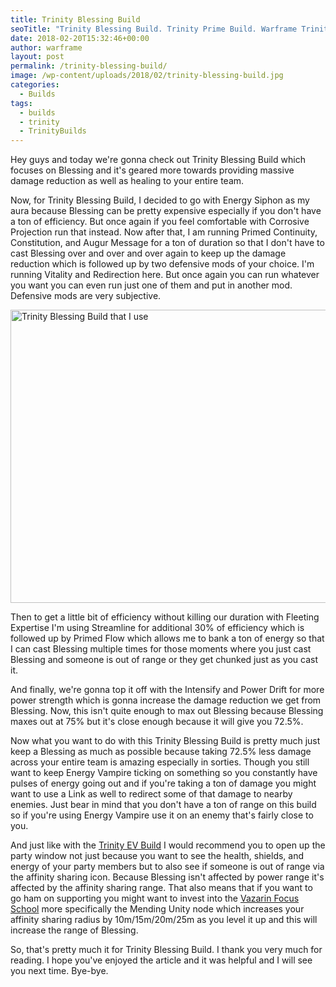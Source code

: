 ```yaml
---
title: Trinity Blessing Build
seoTitle: "Trinity Blessing Build. Trinity Prime Build. Warframe Trinity Build."
date: 2018-02-20T15:32:46+00:00
author: warframe
layout: post
permalink: /trinity-blessing-build/
image: /wp-content/uploads/2018/02/trinity-blessing-build.jpg
categories:
  - Builds
tags:
  - builds
  - trinity
  - TrinityBuilds
---
```

Hey guys and today we're gonna check out Trinity Blessing Build which focuses on Blessing and it's geared more towards providing massive damage reduction as well as healing to your entire team.<!--more-->

Now, for Trinity Blessing Build, I decided to go with Energy Siphon as my aura because Blessing can be pretty expensive especially if you don't have a ton of efficiency. But once again if you feel comfortable with Corrosive Projection run that instead. Now after that, I am running Primed Continuity, Constitution, and Augur Message for a ton of duration so that I don't have to cast Blessing over and over and over again to keep up the damage reduction which is followed up by two defensive mods of your choice. I'm running Vitality and Redirection here. But once again you can run whatever you want you can even run just one of them and put in another mod. Defensive mods are very subjective.

<img src="https://warframeblog.com/wp-content/uploads/2018/02/trinity-blessing-build-mods-1024x640.png" title="Warframe Trinity Blessing Build" alt="Trinity Blessing Build that I use" width="750" height="469" class="alignnone size-large wp-image-917" srcset="https://warframeblog.com/wp-content/uploads/2018/02/trinity-blessing-build-mods-1024x640.png 1024w, https://warframeblog.com/wp-content/uploads/2018/02/trinity-blessing-build-mods-300x188.png 300w, https://warframeblog.com/wp-content/uploads/2018/02/trinity-blessing-build-mods-768x480.png 768w" sizes="(max-width: 750px) 100vw, 750px" />

Then to get a little bit of efficiency without killing our duration with Fleeting Expertise I'm using Streamline for additional 30% of efficiency which is followed up by Primed Flow which allows me to bank a ton of energy so that I can cast Blessing multiple times for those moments where you just cast Blessing and someone is out of range or they get chunked just as you cast it.

And finally, we're gonna top it off with the Intensify and Power Drift for more power strength which is gonna increase the damage reduction we get from Blessing. Now, this isn't quite enough to max out Blessing because Blessing maxes out at 75% but it's close enough because it will give you 72.5%.

Now what you want to do with this Trinity Blessing Build is pretty much just keep a Blessing as much as possible because taking 72.5% less damage across your entire team is amazing especially in sorties. Though you still want to keep Energy Vampire ticking on something so you constantly have pulses of energy going out and if you're taking a ton of damage you might want to use a Link as well to redirect some of that damage to nearby enemies. Just bear in mind that you don't have a ton of range on this build so if you're using Energy Vampire use it on an enemy that's fairly close to you.

And just like with the [Trinity EV Build](https://warframeblog.com/trinity-energy-vampire-build/) I would recommend you to open up the party window not just because you want to see the health, shields, and energy of your party members but to also see if someone is out of range via the affinity sharing icon. Because Blessing isn't affected by power range it's affected by the affinity sharing range. That also means that if you want to go ham on supporting you might want to invest into the [Vazarin Focus School](https://warframeblog.com/vazarin-focus-tree/) more specifically the Mending Unity node which increases your affinity sharing radius by 10m/15m/20m/25m as you level it up and this will increase the range of Blessing.

So, that's pretty much it for Trinity Blessing Build. I thank you very much for reading. I hope you've enjoyed the article and it was helpful and I will see you next time. Bye-bye.